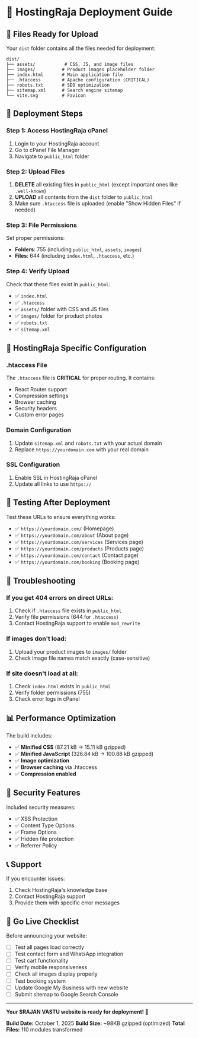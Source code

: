 # 🚀 HostingRaja Deployment Guide

## 📁 Files Ready for Upload

Your `dist` folder contains all the files needed for deployment:

```
dist/
├── assets/           # CSS, JS, and image files
├── images/          # Product images placeholder folder
├── index.html       # Main application file
├── .htaccess        # Apache configuration (CRITICAL)
├── robots.txt       # SEO optimization
├── sitemap.xml      # Search engine sitemap
└── vite.svg         # Favicon
```

## 🎯 Deployment Steps

### Step 1: Access HostingRaja cPanel
1. Login to your HostingRaja account
2. Go to cPanel File Manager
3. Navigate to `public_html` folder

### Step 2: Upload Files
1. **DELETE** all existing files in `public_html` (except important ones like `.well-known`)
2. **UPLOAD** all contents from the `dist` folder to `public_html`
3. Make sure `.htaccess` file is uploaded (enable "Show Hidden Files" if needed)

### Step 3: File Permissions
Set proper permissions:
- **Folders**: 755 (including `public_html`, `assets`, `images`)
- **Files**: 644 (including `index.html`, `.htaccess`, etc.)

### Step 4: Verify Upload
Check that these files exist in `public_html`:
- ✅ `index.html`
- ✅ `.htaccess`
- ✅ `assets/` folder with CSS and JS files
- ✅ `images/` folder for product photos
- ✅ `robots.txt`
- ✅ `sitemap.xml`

## 🔧 HostingRaja Specific Configuration

### .htaccess File
The `.htaccess` file is **CRITICAL** for proper routing. It contains:
- React Router support
- Compression settings
- Browser caching
- Security headers
- Custom error pages

### Domain Configuration
1. Update `sitemap.xml` and `robots.txt` with your actual domain
2. Replace `https://yourdomain.com` with your real domain

### SSL Configuration
1. Enable SSL in HostingRaja cPanel
2. Update all links to use `https://`

## 📱 Testing After Deployment

Test these URLs to ensure everything works:
- ✅ `https://yourdomain.com/` (Homepage)
- ✅ `https://yourdomain.com/about` (About page)
- ✅ `https://yourdomain.com/services` (Services page)
- ✅ `https://yourdomain.com/products` (Products page)
- ✅ `https://yourdomain.com/contact` (Contact page)
- ✅ `https://yourdomain.com/booking` (Booking page)

## 🐛 Troubleshooting

### If you get 404 errors on direct URLs:
1. Check if `.htaccess` file exists in `public_html`
2. Verify file permissions (644 for `.htaccess`)
3. Contact HostingRaja support to enable `mod_rewrite`

### If images don't load:
1. Upload your product images to `images/` folder
2. Check image file names match exactly (case-sensitive)

### If site doesn't load at all:
1. Check `index.html` exists in `public_html`
2. Verify folder permissions (755)
3. Check error logs in cPanel

## 📊 Performance Optimization

The build includes:
- ✅ **Minified CSS** (87.21 kB → 15.11 kB gzipped)
- ✅ **Minified JavaScript** (326.84 kB → 100.88 kB gzipped)
- ✅ **Image optimization**
- ✅ **Browser caching** via .htaccess
- ✅ **Compression enabled**

## 🔐 Security Features

Included security measures:
- ✅ XSS Protection
- ✅ Content Type Options
- ✅ Frame Options
- ✅ Hidden file protection
- ✅ Referrer Policy

## 📞 Support

If you encounter issues:
1. Check HostingRaja's knowledge base
2. Contact HostingRaja support
3. Provide them with specific error messages

## 🎉 Go Live Checklist

Before announcing your website:
- [ ] Test all pages load correctly
- [ ] Test contact form and WhatsApp integration
- [ ] Test cart functionality
- [ ] Verify mobile responsiveness
- [ ] Check all images display properly
- [ ] Test booking system
- [ ] Update Google My Business with new website
- [ ] Submit sitemap to Google Search Console

---

**Your SRAJAN VASTU website is ready for deployment! 🚀**

**Build Date:** October 1, 2025
**Build Size:** ~98KB gzipped (optimized)
**Total Files:** 110 modules transformed
